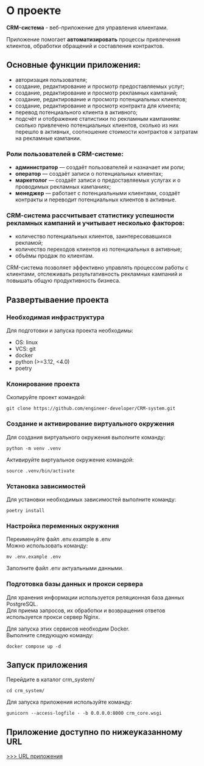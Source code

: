 # О проекте

**CRM-система** - веб-приложение для управления клиентами.

Приложение помогает **автоматизировать** процессы привлечения клиентов, обработки обращений и составления контрактов.

## Основные функции приложения:

* авторизация пользователя;
* создание, редактирование и просмотр предоставляемых услуг;
* создание, редактирование и просмотр рекламных кампаний;
* создание, редактирование и просмотр потенциальных клиентов;
* создание, редактирование и просмотр контракта для клиента;
* перевод потенциального клиента в активного;
* подсчёт и отображение статистики по рекламным кампаниям: сколько привлечено потенциальных клиентов, сколько из них перешло в активных, соотношение стоимости контрактов к затратам на рекламные кампании.

### Роли пользователей в CRM-системе:

* **администратор** — создаёт пользователей и назначает им роли;
* **оператор** — создаёт записи о потенциальных клиентах;
* **маркетолог** — создаёт записи о предоставляемых услугах и о проводимых рекламных кампаниях;
* **менеджер** — работает с потенциальными клиентами, создаёт контракты и переводит потенциальных клиентов в активные.

### CRM-cистема рассчитывает статистику успешности рекламных кампаний и учитывает несколько факторов:

* количество потенциальных клиентов, заинтересовавшихся рекламой;
* количество переходов клиентов из потенциальных в активные;
* объёмы продаж по клиентам.

CRM-система позволяет эффективно управлять процессом работы с клиентами, отслеживать результативность рекламных кампаний и повышать общую продуктивность бизнеса.

## Развертываение проекта

### Необходимая инфраструктура
Для подготовки и запуска проекта необходимы:
* OS: linux
* VCS: git
* docker
* python (>=3.12, <4.0)
* poetry

### Клонирование проекта
Скопируйте проект командой:
```
git clone https://github.com/engineer-developer/CRM-system.git
```

### Создание и активирование виртуального окружения
Для создания виртуального окружения выполните команду:
```
python -m venv .venv
```

Активируйте виртуальное окружение командой:
```
source .venv/bin/activate
```

### Установка зависимостей
Для установки необходимых зависимостей выполните команду:
```
poetry install
```

### Настройка переменных окружения
Переименуйте файл .env.example в .env \
Можно использовать команду:
```
mv .env.example .env
```
Заполните файл .env актуальными данными.

### Подготовка базы данных и прокси сервера 

Для хранения информации используется реляционная база данных PostgreSQL.\
Для приема запросов, их обработки и возвращения ответов используется прокси сервер Nginx. 

Для запуска этих сервисов необходим Docker.\
Выполните следующую команду:
```
docker compose up -d
```

## Запуск приложения 
Перейдите в каталог crm_system/
```
cd crm_system/
```

Для запуска приложения используйте команду:
```
gunicorn --access-logfile - -b 0.0.0.0:8000 crm_core.wsgi
```

## Приложение доступно по нижеуказанному URL
[>>> URL приложения](http://localhost)